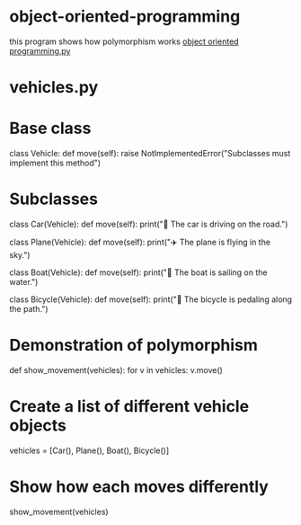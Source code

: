 # object-oriented-programming
this program shows how polymorphism works
[object oriented programming.py](https://github.com/user-attachments/files/23050488/object.oriented.programming.py)
# vehicles.py

# Base class
class Vehicle:
    def move(self):
        raise NotImplementedError("Subclasses must implement this method")

# Subclasses
class Car(Vehicle):
    def move(self):
        print("🚗 The car is driving on the road.")

class Plane(Vehicle):
    def move(self):
        print("✈️ The plane is flying in the sky.")

class Boat(Vehicle):
    def move(self):
        print("🚤 The boat is sailing on the water.")

class Bicycle(Vehicle):
    def move(self):
        print("🚴 The bicycle is pedaling along the path.")

# Demonstration of polymorphism
def show_movement(vehicles):
    for v in vehicles:
        v.move()

# Create a list of different vehicle objects
vehicles = [Car(), Plane(), Boat(), Bicycle()]

# Show how each moves differently
show_movement(vehicles)
